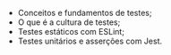* Conceitos e fundamentos de testes;
* O que é a cultura de testes;
* Testes estáticos com ESLint;
* Testes unitários e asserções com Jest.
